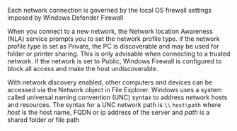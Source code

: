 Each network connection is governed by the local OS firewall settings imposed by Windows Defender Firewall 

When you connect to a new network, the Network location Awareness (NLA) service prompts you to set the network profile type. if the network profile type is set as Private, the PC is discoverable and may be used for folder or printer sharing. This is only advisable when connecting to a trusted network. if the network is set to Public, Windows Firewall is configured to block all access and make the host undiscoverable.

With network discovery enabled, other computers and devices can be accessed via the Network object in File Explorer. Windows uses a system called universal naming convention (UNC) syntax to address network hosts and resources. The syntax for a UNC network path is `\\` `host\path` where *host* is the host name, FQDN or ip address of the server and *path* is a shared folder or file path